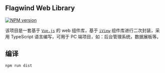 ## Flagwind Web Library

[![NPM version](https://img.shields.io/npm/v/flagwind-web.svg?style=flat)](https://www.npmjs.com/package/flagwind-web)

该项目是一套基于 [`Vue.js`](https://cn.vuejs.org/) 的 web 组件库，基于 [`iView`](https://www.iviewui.com/) 组件库进行二次封装，采用 TypeScript 语言编写，可用于 PC 端项目，如：后台管理系统，数据展板等。

## 编译

``` sh
npm run dist
```

